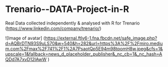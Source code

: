 # Trenario--DATA-Project-in-R
Real Data collected independently &amp; analysed with R for Trenario (https://www.linkedin.com/company/trenario/)  


![Image of avatar]
(https://external.ftlv6-1.fna.fbcdn.net/safe_image.php?d=AQBrDTN93S9uLS70&w=540&h=282&url=https%3A%2F%2Fmiro.medium.com%2Fmax%2F741%2F1%2A7PsaotQp5E94m98tpomH8w.jpeg&cfs=1&upscale=1&fallback=news_d_placeholder_publisher&_nc_cb=1&_nc_hash=AQDd7A7xvD12IAwW )
